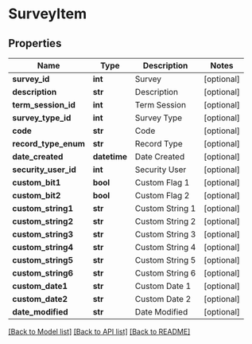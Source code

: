 # SurveyItem

## Properties
Name | Type | Description | Notes
------------ | ------------- | ------------- | -------------
**survey_id** | **int** | Survey | [optional] 
**description** | **str** | Description | [optional] 
**term_session_id** | **int** | Term Session | [optional] 
**survey_type_id** | **int** | Survey Type | [optional] 
**code** | **str** | Code | [optional] 
**record_type_enum** | **str** | Record Type | [optional] 
**date_created** | **datetime** | Date Created | [optional] 
**security_user_id** | **int** | Security User | [optional] 
**custom_bit1** | **bool** | Custom Flag 1 | [optional] 
**custom_bit2** | **bool** | Custom Flag 2 | [optional] 
**custom_string1** | **str** | Custom String 1 | [optional] 
**custom_string2** | **str** | Custom String 2 | [optional] 
**custom_string3** | **str** | Custom String 3 | [optional] 
**custom_string4** | **str** | Custom String 4 | [optional] 
**custom_string5** | **str** | Custom String 5 | [optional] 
**custom_string6** | **str** | Custom String 6 | [optional] 
**custom_date1** | **str** | Custom Date 1 | [optional] 
**custom_date2** | **str** | Custom Date 2 | [optional] 
**date_modified** | **str** | Date Modified | [optional] 

[[Back to Model list]](../README.md#documentation-for-models) [[Back to API list]](../README.md#documentation-for-api-endpoints) [[Back to README]](../README.md)


